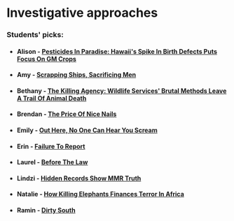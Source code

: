 # Investigative approaches

### Students' picks:

- #### Alison - [Pesticides In Paradise: Hawaii's Spike In Birth Defects Puts Focus On GM Crops](http://www.theguardian.com/us-news/2015/aug/23/hawaii-birth-defects-pesticides-gmo)

- #### Amy - [Scrapping Ships, Sacrificing Men](http://www.pulitzer.org/winners/6863)

- #### Bethany - [The Killing Agency: Wildlife Services' Brutal Methods Leave A Trail Of Animal Death](http://www.sacbee.com/news/investigations/wildlife-investigation/article2574599.html)

- #### Brendan - [The Price Of Nice Nails](http://www.nytimes.com/2015/05/10/nyregion/at-nail-salons-in-nyc-manicurists-are-underpaid-and-unprotected.html) 

- #### Emily - [Out Here, No One Can Hear You Scream](http://highline.huffingtonpost.com/articles/en/park-rangers/)

- #### Erin - [Failure To Report](https://www.statnews.com/2015/12/13/clinical-trials-investigation/)

- #### Laurel - [Before The Law](http://www.newyorker.com/magazine/2014/10/06/before-the-law)

- #### Lindzi - [Hidden Records Show MMR Truth](hidden_records.pdf)

- #### Natalie - [How Killing Elephants Finances Terror In Africa](http://www.nationalgeographic.com/tracking-ivory/article.html)

- #### Ramin - [Dirty South](dirty_south.pdf)

